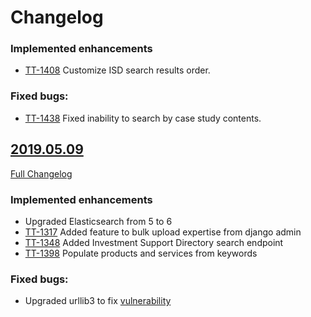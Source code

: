 # Changelog

### Implemented enhancements
- [TT-1408](https://uktrade.atlassian.net/browse/TT-1408) Customize ISD search results order.

### Fixed bugs:
- [TT-1438](https://uktrade.atlassian.net/browse/TT-1438) Fixed inability to search by case study contents.

## [2019.05.09](https://github.com/uktrade/directory-api/releases/tag/2019.05.09)
[Full Changelog](https://github.com/uktrade/directory-api/compare/2019.04.08...2019.05.09)

### Implemented enhancements
- Upgraded Elasticsearch from 5 to 6
- [TT-1317](https://uktrade.atlassian.net/browse/TT-1317) Added feature to bulk upload expertise from django admin
- [TT-1348](https://uktrade.atlassian.net/browse/TT-1348) Added Investment Support Directory search endpoint
- [TT-1398](https://uktrade.atlassian.net/browse/TT-1398) Populate products and services from keywords

### Fixed bugs:

- Upgraded urllib3 to fix [vulnerability](https://nvd.nist.gov/vuln/detail/CVE-2019-11324)
